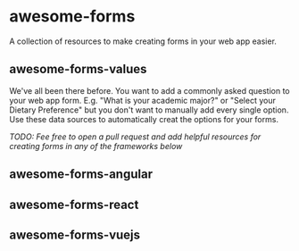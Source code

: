 # awesome-forms
A collection of resources to make creating forms in your web app easier.

## awesome-forms-values
We've all been there before. You want to add a commonly asked question to your web app form. E.g. "What is your academic major?" or "Select your Dietary Preference" but you don't want to manually add every single option. Use these data sources to  automatically creat the options for your forms.


_TODO: Fee free to open a pull request and add helpful resources for creating forms in any of the frameworks below_ 
## awesome-forms-angular


## awesome-forms-react


## awesome-forms-vuejs

